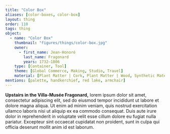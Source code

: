 ```yaml
---
title: "Color Box"
aliases: [color-boxes, color-box]
layout: thing
order: 110
tags: thing
object:
  - name: "Color Box"
    thumbnail: "figures/things/color-box.jpg"
    owner:
      - first_name: Jean-Honoré
        last_name: Fragonard
        years: 1732–1806
    type: [Container, Tool]
    theme: [Global Commerce, Making, Studio, Travel]
    material: [Plant Matter | Cork, Plant Matter | Wood, Synthetic Materials | Glass, Synthetic Materials | Paint/Pigment]
mentions: [palette, handkerchief, red lake, armchair]
---
```


**Upstairs in the Villa-Musée Fragonard,** lorem ipsum dolor sit amet, consectetur adipiscing elit, sed do eiusmod tempor incididunt ut labore et dolore magna aliqua. Ut enim ad minim veniam, quis nostrud exercitation ullamco laboris nisi ut aliquip ex ea commodo consequat. Duis aute irure dolor in reprehenderit in voluptate velit esse cillum dolore eu fugiat nulla pariatur. Excepteur sint occaecat cupidatat non proident, sunt in culpa qui officia deserunt mollit anim id est laborum.